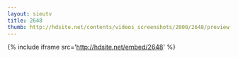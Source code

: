 ```yaml
---
layout: sieutv
title: 2648
thumb: http://hdsite.net/contents/videos_screenshots/2000/2648/preview_360p.mp4.jpg
---
```

{% include iframe src='http://hdsite.net/embed/2648' %}
 
